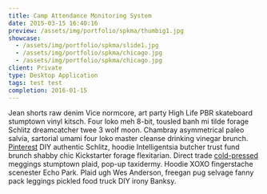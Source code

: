 ```yaml
---
title: Camp Attendance Monitoring System
date: 2015-03-15 16:40:16
preview: /assets/img/portfolio/spkma/thumbig1.jpg
showcase:
  - /assets/img/portfolio/spkma/slide1.jpg
  - /assets/img/portfolio/spkma/chicago.jpg
  - /assets/img/portfolio/spkma/chicago.jpg
client: Private
type: Desktop Application
tags: test test
completion: 2016-01-15
---
```


Jean shorts raw denim Vice normcore, art party High Life PBR skateboard stumptown vinyl kitsch. Four loko meh 8-bit, tousled banh mi tilde forage Schlitz dreamcatcher twee 3 wolf moon. Chambray asymmetrical paleo salvia, sartorial umami four loko master cleanse drinking vinegar brunch. <a href="https://www.pinterest.com" target="blank">Pinterest</a> DIY authentic Schlitz, hoodie Intelligentsia butcher trust fund brunch shabby chic Kickstarter forage flexitarian. Direct trade <a href="https://en.wikipedia.org/wiki/Cold-pressed_juice" target="blank">cold-pressed</a> meggings stumptown plaid, pop-up taxidermy. Hoodie XOXO fingerstache scenester Echo Park. Plaid ugh Wes Anderson, freegan pug selvage fanny pack leggings pickled food truck DIY irony Banksy.